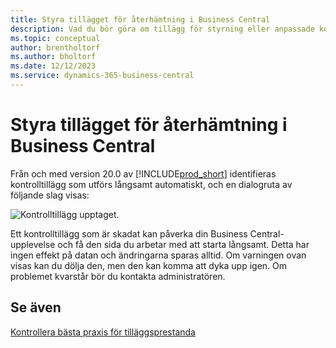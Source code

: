 ```yaml
---
title: Styra tillägget för återhämtning i Business Central
description: Vad du bör göra om tillägg för styrning eller anpassade kontroller ger nedsatt funktionalitet i Business Central.
ms.topic: conceptual
author: brentholtorf
ms.author: bholtorf
ms.date: 12/12/2023
ms.service: dynamics-365-business-central
---
```


# Styra tillägget för återhämtning i Business Central

Från och med version 20.0 av [!INCLUDE[prod_short](includes/prod_short.md)] identifieras kontrolltillägg som utförs långsamt automatiskt, och en dialogruta av följande slag visas:

![Kontrolltillägg upptaget.](media/controladdin-resiliency.png "Kontrolltillägg upptaget.")

Ett kontrolltillägg som är skadat kan påverka din Business Central-upplevelse och få den sida du arbetar med att starta långsamt. Detta har ingen effekt på datan och ändringarna sparas alltid. Om varningen ovan visas kan du dölja den, men den kan komma att dyka upp igen. Om problemet kvarstår bör du kontakta administratören.

## Se även
[Kontrollera bästa praxis för tilläggsprestanda](/dynamics365/business-central/dev-itpro/developer/devenv-control-addin-bestpractices)  